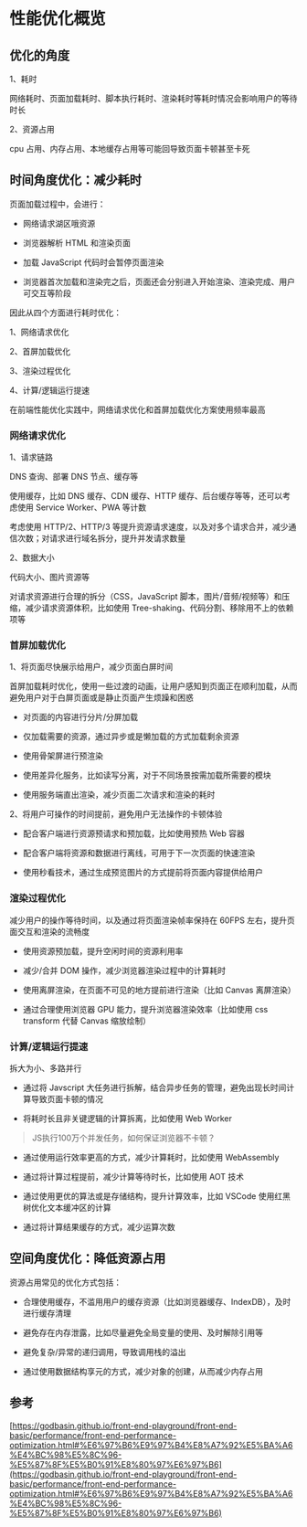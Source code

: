 # 性能优化概览

## 优化的角度

1、耗时

网络耗时、页面加载耗时、脚本执行耗时、渲染耗时等耗时情况会影响用户的等待时长

2、资源占用

cpu 占用、内存占用、本地缓存占用等可能回导致页面卡顿甚至卡死

## 时间角度优化：减少耗时

页面加载过程中，会进行：

- 网络请求湖区哦资源

- 浏览器解析 HTML 和渲染页面

- 加载 JavaScript 代码时会暂停页面渲染

- 浏览器首次加载和渲染完之后，页面还会分别进入开始渲染、渲染完成、用户可交互等阶段

因此从四个方面进行耗时优化：

1、网络请求优化

2、首屏加载优化

3、渲染过程优化

4、计算/逻辑运行提速

在前端性能优化实践中，网络请求优化和首屏加载优化方案使用频率最高

### 网络请求优化

1、请求链路

DNS 查询、部署 DNS 节点、缓存等

使用缓存，比如 DNS 缓存、CDN 缓存、HTTP 缓存、后台缓存等等，还可以考虑使用 Service Worker、PWA 等计数

考虑使用 HTTP/2、HTTP/3 等提升资源请求速度，以及对多个请求合并，减少通信次数；对请求进行域名拆分，提升并发请求数量

2、数据大小

代码大小、图片资源等

对请求资源进行合理的拆分（CSS，JavaScript 脚本，图片/音频/视频等）和压缩，减少请求资源体积，比如使用 Tree-shaking、代码分割、移除用不上的依赖项等

### 首屏加载优化

1、将页面尽快展示给用户，减少页面白屏时间

首屏加载耗时优化，使用一些过渡的动画，让用户感知到页面正在顺利加载，从而避免用户对于白屏页面或是静止页面产生烦躁和困惑

- 对页面的内容进行分片/分屏加载

- 仅加载需要的资源，通过异步或是懒加载的方式加载剩余资源

- 使用骨架屏进行预渲染

- 使用差异化服务，比如读写分离，对于不同场景按需加载所需要的模块

- 使用服务端直出渲染，减少页面二次请求和渲染的耗时

2、将用户可操作的时间提前，避免用户无法操作的卡顿体验

- 配合客户端进行资源预请求和预加载，比如使用预热 Web 容器

- 配合客户端将资源和数据进行离线，可用于下一次页面的快速渲染

- 使用秒看技术，通过生成预览图片的方式提前将页面内容提供给用户

### 渲染过程优化

减少用户的操作等待时间，以及通过将页面渲染帧率保持在 60FPS 左右，提升页面交互和渲染的流畅度

- 使用资源预加载，提升空闲时间的资源利用率

- 减少/合并 DOM 操作，减少浏览器渲染过程中的计算耗时

- 使用离屏渲染，在页面不可见的地方提前进行渲染（比如 Canvas 离屏渲染）

- 通过合理使用浏览器 GPU 能力，提升浏览器渲染效率（比如使用 css transform 代替 Canvas 缩放绘制）

### 计算/逻辑运行提速

拆大为小、多路并行

- 通过将 Javscript 大任务进行拆解，结合异步任务的管理，避免出现长时间计算导致页面卡顿的情况

- 将耗时长且非关键逻辑的计算拆离，比如使用 Web Worker

> JS执行100万个并发任务，如何保证浏览器不卡顿？
> 

- 通过使用运行效率更高的方式，减少计算耗时，比如使用 WebAssembly

- 通过将计算过程提前，减少计算等待时长，比如使用 AOT 技术

- 通过使用更优的算法或是存储结构，提升计算效率，比如 VSCode 使用红黑树优化文本缓冲区的计算

- 通过将计算结果缓存的方式，减少运算次数

## 空间角度优化：降低资源占用

资源占用常见的优化方式包括：

- 合理使用缓存，不滥用用户的缓存资源（比如浏览器缓存、IndexDB），及时进行缓存清理

- 避免存在内存泄露，比如尽量避免全局变量的使用、及时解除引用等

- 避免复杂/异常的递归调用，导致调用栈的溢出

- 通过使用数据结构享元的方式，减少对象的创建，从而减少内存占用

## 参考

[https://godbasin.github.io/front-end-playground/front-end-basic/performance/front-end-performance-optimization.html#%E6%97%B6%E9%97%B4%E8%A7%92%E5%BA%A6%E4%BC%98%E5%8C%96-%E5%87%8F%E5%B0%91%E8%80%97%E6%97%B6](https://godbasin.github.io/front-end-playground/front-end-basic/performance/front-end-performance-optimization.html#%E6%97%B6%E9%97%B4%E8%A7%92%E5%BA%A6%E4%BC%98%E5%8C%96-%E5%87%8F%E5%B0%91%E8%80%97%E6%97%B6)
